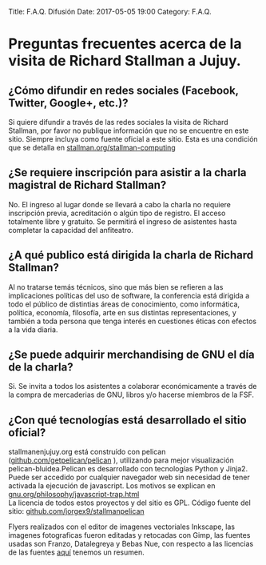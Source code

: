Title: F.A.Q. Difusión
Date: 2017-05-05 19:00
Category: F.A.Q.

# Preguntas frecuentes acerca de la visita de Richard Stallman a Jujuy.

## ¿Cómo difundir en redes sociales (Facebook, Twitter, Google+, etc.)?

Si quiere difundir a través de las redes sociales la visita de Richard Stallman, por favor no publique información que no se encuentre en este sitio. 
Siempre incluya como fuente oficial a este sitio. Esta es una condición que se detalla en [stallman.org/stallman-computing](https://stallman.org/stallman-computing.html) 

## ¿Se requiere inscripción para asistir a la charla magistral de Richard Stallman?

No. El ingreso al lugar donde se llevará a cabo la charla no requiere inscripción previa, acreditación o algún tipo de registro. El acceso totalmente libre y gratuito. 
Se permitirá el ingreso de asistentes hasta completar la capacidad del anfiteatro.

## ¿A qué publico está dirigida la charla de Richard Stallman?

Al no tratarse temás técnicos, sino que más bien se refieren a las implicaciones políticas del uso  de software, la conferencia está dirigida a todo el público de distintias áreas de conocimiento, como informática, política, economía, filosofía, arte en sus distintas representaciones, y también a toda persona que tenga interés en cuestiones éticas con efectos a la vida diaria.

## ¿Se puede adquirir merchandising de GNU el día de la charla?

Si. Se invita a todos los asistentes a colaborar económicamente a través de la compra de mercaderias de GNU, libros y/o hacerse miembros de la FSF.

## ¿Con qué tecnologías está desarrollado el sitio oficial?

stallmanenjujuy.org está construído con pelican ([github.com/getpelican/pelican](https://github.com/getpelican/pelican)  ), utilizando para mejor visualización pelican-bluidea.Pelican es desarrollado con tecnologías Python y Jinja2.
Puede ser accedido por cualquier navegador web sin necesidad de tener activada la ejecución de javascript. Los motivos se explican en [gnu.org/philosophy/javascript-trap.html](http://gnu.org/philosophy/javascript-trap.html)  
La licencia de todos estos proyectos y del sitio es GPL.
Código fuente del sitio: [github.com/jorgex9/stallmanpelican](https://github.com/jorgex9/stallmanpelican)

Flyers realizados con el editor de imagenes vectoriales  Inkscape, las imagenes fotograficas fueron editadas y retocadas con Gimp, las fuentes usadas son Franzo, Datalegreya y Bebas Nue, con respecto a las licencias de las fuentes [aquí](https://fontlibrary.org/en/guidebook/font_licensing) tenemos un resumen. 

